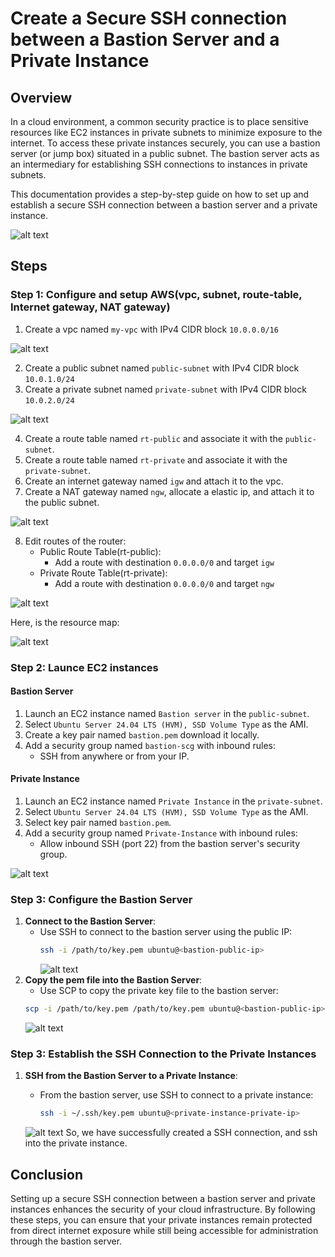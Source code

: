 # Create a Secure SSH connection between a Bastion Server and a Private Instance

## Overview

In a cloud environment, a common security practice is to place sensitive resources like EC2 instances in private subnets to minimize exposure to the internet. To access these private instances securely, you can use a bastion server (or jump box) situated in a public subnet. The bastion server acts as an intermediary for establishing SSH connections to instances in private subnets.

This documentation provides a step-by-step guide on how to set up and establish a secure SSH connection between a bastion server and a private instance.

![alt text](./images/archi.png)

## Steps

### Step 1: Configure and setup AWS(vpc, subnet, route-table, Internet gateway, NAT gateway)

1. Create a vpc named `my-vpc` with IPv4 CIDR block `10.0.0.0/16`

![alt text](./images/image.png)

2. Create a public subnet named `public-subnet` with IPv4 CIDR block `10.0.1.0/24`
3. Create a private subnet named `private-subnet` with IPv4 CIDR block `10.0.2.0/24`

![alt text](./images/image-1.png)

4. Create a route table named `rt-public` and associate it with the `public-subnet`.
5. Create a route table named `rt-private` and associate it with the `private-subnet`.
6. Create an internet gateway named `igw` and attach it to the vpc.
7. Create a NAT gateway named `ngw`, allocate a elastic ip, and attach it to the public subnet.

![alt text](./images/image-3.png)


8. Edit routes of the router:
    - Public Route Table(rt-public):
        - Add a route with destination `0.0.0.0/0` and target `igw`
    - Private Route Table(rt-private):
        - Add a route with destination `0.0.0.0/0` and target `ngw`

![alt text](./images/image-2.png)

Here, is the resource map:

![alt text](./images/image-4.png)

### Step 2: Launce EC2 instances

#### Bastion Server

1. Launch an EC2 instance named `Bastion server` in the `public-subnet`.
2. Select `Ubuntu Server 24.04 LTS (HVM), SSD Volume Type` as the AMI.
3. Create a key pair named `bastion.pem` download it locally.
4. Add a security group named `bastion-scg` with inbound rules:
    - SSH from anywhere or from your IP.

#### Private Instance

1. Launch an EC2 instance named `Private Instance` in the `private-subnet`.
2. Select `Ubuntu Server 24.04 LTS (HVM), SSD Volume Type` as the AMI.
3. Select key pair named `bastion.pem`.
4. Add a security group named `Private-Instance` with inbound rules:
    - Allow inbound SSH (port 22) from the bastion server's security group.

![alt text](./images/image-6.png)

### Step 3: Configure the Bastion Server

1. **Connect to the Bastion Server**:
   - Use SSH to connect to the bastion server using the public IP:
     ```bash
     ssh -i /path/to/key.pem ubuntu@<bastion-public-ip>
     ```
     ![alt text](./images/image-7.png)
2. **Copy the pem file into the Bastion Server**:
    - Use SCP to copy the private key file to the bastion server:
    ```bash
    scp -i /path/to/key.pem /path/to/key.pem ubuntu@<bastion-public-ip>
    ```
    ![alt text](./images/image-8.png)
    

### Step 3: Establish the SSH Connection to the Private Instances

1. **SSH from the Bastion Server to a Private Instance**:
   - From the bastion server, use SSH to connect to a private instance:
     ```bash
     ssh -i ~/.ssh/key.pem ubuntu@<private-instance-private-ip>
     ```

    ![alt text](./images/ssh.png)
    So, we have successfully created a SSH connection, and ssh into the private instance.

## Conclusion

Setting up a secure SSH connection between a bastion server and private instances enhances the security of your cloud infrastructure. By following these steps, you can ensure that your private instances remain protected from direct internet exposure while still being accessible for administration through the bastion server.